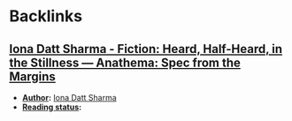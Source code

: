 
# Backlinks
## [Iona Datt Sharma - Fiction: Heard, Half-Heard, in the Stillness — Anathema: Spec from the Margins](<Iona Datt Sharma - Fiction: Heard, Half-Heard, in the Stillness — Anathema: Spec from the Margins.md>)
- **[Author](<Author.md>):** [Iona Datt Sharma](<Iona Datt Sharma.md>)
- **[Reading status](<Reading status.md>):**

